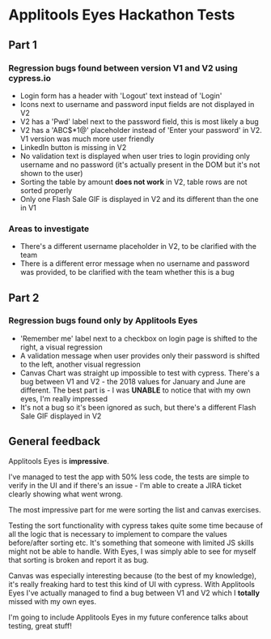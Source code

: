 # Applitools Eyes Hackathon Tests

## Part 1
### Regression bugs found between version V1 and V2 using cypress.io

- Login form has a header with 'Logout' text instead of 'Login'
- Icons next to username and password input fields are not displayed in V2
- V2 has a 'Pwd' label next to the password field, this is most likely a bug
- V2 has a 'ABC$*1@' placeholder instead of 'Enter your password' in V2. V1 version was much more user friendly
- LinkedIn button is missing in V2
- No validation text is displayed when user tries to login providing only username and no password (it's actually present in the DOM but it's not shown to the user)
- Sorting the table by amount **does not work** in V2, table rows are not sorted properly
- Only one Flash Sale GIF is displayed in V2 and its different than the one in V1

### Areas to investigate
- There's a different username placeholder in V2, to be clarified with the team
- There is a different error message when no username and password was provided, to be clarified with the team whether this is a bug

## Part 2

### Regression bugs found **only** by Applitools Eyes

- 'Remember me' label next to a checkbox on login page is shifted to the right, a visual regression
- A validation message when user provides only their password is shifted to the left, another visual regression
- Canvas Chart was straight up impossible to test with cypress. There's a bug between V1 and V2 - the 2018 values for January and June are different. The best part is - I was **UNABLE** to notice that with my own eyes, I'm really impressed
- It's not a bug so it's been ignored as such, but there's a different Flash Sale GIF displayed in V2

## General feedback

Applitools Eyes is **impressive**.

I've managed to test the app with 50% less code, the tests are simple to verify in the UI and if there's an issue - I'm able to create a JIRA ticket clearly showing what went wrong.

The most impressive part for me were sorting the list and canvas exercises.

Testing the sort functionality with cypress takes quite some time because of all the logic that is necessary to implement to compare the values before/after sorting etc. It's something that someone with limited JS skills might not be able to handle. With Eyes, I was simply able to see for myself that sorting is broken and report it as bug.

Canvas was especially interesting because (to the best of my knowledge), it's really freaking hard to test this kind of UI with cypress. With Applitools Eyes I've actually managed to find a bug between V1 and V2 which I **totally** missed with my own eyes.

I'm going to include Applitools Eyes in my future conference talks about testing, great stuff!
